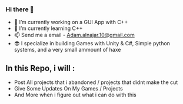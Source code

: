 ### Hi there 👋
- 🔭 I’m currently working on a GUI App with C++
- 🌱 I’m currently learning C++
- 📫 Send me a email - Adam.alnajar.10@gmail.com
- 😎 I specialize in building Games with Unity & C#, Simple python systems, and a very small ammount of haxe

## In this Repo, i will :
 - Post All projects that i abandoned / projects that didnt make the cut
 - Give Some Updates On My Games / Projects
 - And More when i figure out what i can do with this
